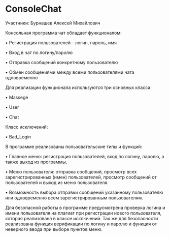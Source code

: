 # ConsoleChat
Участники:
Бурнашев Алексей Михайлович



Консольная программа чат обладает функционалом:

•	Регистрация пользователей - логин, пароль, имя

•	Вход в чат по логину/паролю

•	Отправка сообщений конкретному пользователю

•	Обмен сообщениями между всеми пользователями чата одновременно


Для реализации функционала используются три основных класса:


•	Massege

•	User

•	Chat

Класс исключений:

•	Bad_Login


В программе реализованы пользовательские типы и функций:

•	Главное меню: регистрация пользователей, вход по логину, паролю, а также выход из программы.

•	Меню пользователя: отправка сообщений, просмотр всех зарегистрированных (имен) пользователей, просмотр сообщений от пользователей и выход из меню пользователя.

•	Возможность выбора отправки сообщений указанному пользователю или одновременно всем зарегистрированным пользователям.


Для безопасной работы в программе предусмотрена проверка логина и имени пользователя на плагиат при регистрации нового пользователя, которая реализована в классе исключений. Так же для безопасности реализована функция верификации по логину и паролю и функция от неверного ввода при выборе пунктов меню.

